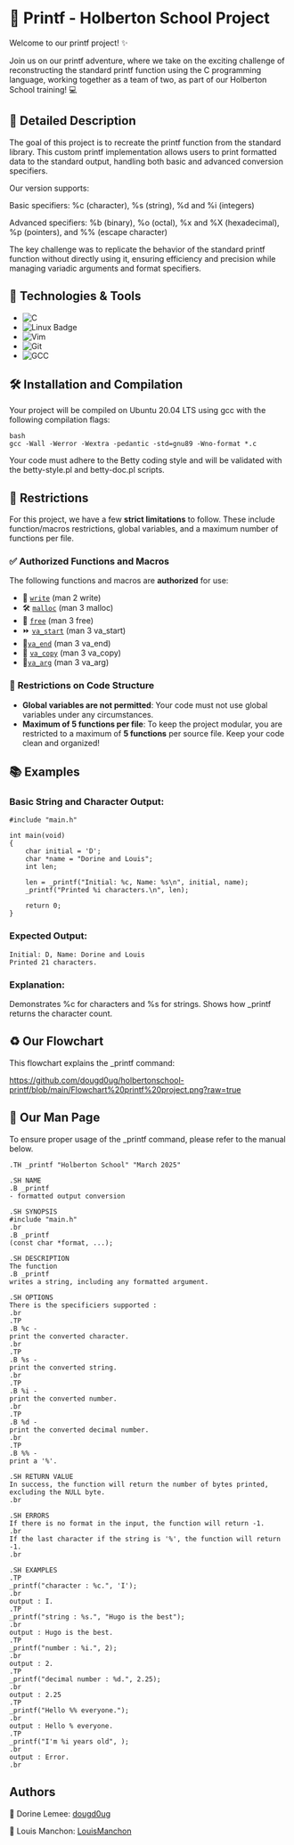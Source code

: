 # 🚀 Printf - Holberton School Project

Welcome to our printf project! ✨

Join us on our printf adventure, where we take on the exciting challenge of reconstructing the standard printf function using the C programming language, working together as a team of two, as part of our Holberton School training! 💻

## 📌 Detailed Description

The goal of this project is to recreate the printf function from the standard library. This custom printf implementation allows users to print formatted data to the standard output, handling both basic and advanced conversion specifiers.

Our version supports:

Basic specifiers: %c (character), %s (string), %d and %i (integers)

Advanced specifiers: %b (binary), %o (octal), %x and %X (hexadecimal), %p (pointers), and %% (escape character)

The key challenge was to replicate the behavior of the standard printf function without directly using it, ensuring efficiency and precision while managing variadic arguments and format specifiers.




## 🔧 Technologies & Tools

+ ![C](https://img.shields.io/badge/C-00599C?style=for-the-badge&logo=c&logoColor=white)
+ ![Linux Badge](https://img.shields.io/badge/Linux-333333?style=for-the-badge&logo=linux&logoColor=white)
+ ![Vim](https://img.shields.io/badge/Vim-019733?style=for-the-badge&logo=vim&logoColor=white)
+ ![Git](https://img.shields.io/badge/Git-F05032?style=for-the-badge&logo=git&logoColor=white)
+ ![GCC](https://img.shields.io/badge/GCC-343741?style=for-the-badge&logo=gnu&logoColor=white)



## 🛠️ Installation and Compilation

Your project will be compiled on Ubuntu 20.04 LTS using gcc with the following compilation flags:

````
bash
gcc -Wall -Werror -Wextra -pedantic -std=gnu89 -Wno-format *.c
````

Your code must adhere to the Betty coding style and will be validated with the betty-style.pl and betty-doc.pl scripts.


## 🚫 Restrictions

For this project, we have a few **strict limitations** to follow. These include function/macros restrictions, global variables, and a maximum number of functions per file.

### ✅ **Authorized Functions and Macros**

The following functions and macros are **authorized** for use:

- 📝 [`write`](https://man7.org/linux/man-pages/man2/write.2.html) (man 2 write)
- 🛠️ [`malloc`](https://man7.org/linux/man-pages/man3/malloc.3.html) (man 3 malloc)
- 🧹 [`free`](https://man7.org/linux/man-pages/man3/free.3.html) (man 3 free)
- ⏩ [`va_start`](https://man7.org/linux/man-pages/man3/va_start.3.html) (man 3 va_start)
- 🛑[`va_end`](https://man7.org/linux/man-pages/man3/va_end.3.html) (man 3 va_end)
- 🔄 [`va_copy`](https://man7.org/linux/man-pages/man3/va_copy.3.html) (man 3 va_copy)
- 🔢[`va_arg`](https://man7.org/linux/man-pages/man3/va_arg.3.html) (man 3 va_arg)

### 🚫 **Restrictions on Code Structure**

- **Global variables are not permitted**: Your code must not use global variables under any circumstances.
- **Maximum of 5 functions per file**: To keep the project modular, you are restricted to a maximum of **5 functions** per source file. Keep your code clean and organized!


## 📚 Examples

### Basic String and Character Output:

````
#include "main.h"

int main(void) 
{
    char initial = 'D';
    char *name = "Dorine and Louis";
    int len;

    len = _printf("Initial: %c, Name: %s\n", initial, name);
    _printf("Printed %i characters.\n", len);

    return 0;
}
````

### Expected Output:

````
Initial: D, Name: Dorine and Louis
Printed 21 characters.
````

### Explanation:

Demonstrates %c for characters and %s for strings.
Shows how _printf returns the character count.


## ♻️ Our Flowchart

This flowchart explains the _printf command:

https://github.com/dougd0ug/holbertonschool-printf/blob/main/Flowchart%20printf%20project.png?raw=true

## 📝 Our Man Page

To ensure proper usage of the _printf command, please refer to the manual below.

````
.TH _printf "Holberton School" "March 2025"

.SH NAME
.B _printf
- formatted output conversion

.SH SYNOPSIS
#include "main.h"
.br
.B _printf
(const char *format, ...);

.SH DESCRIPTION
The function
.B _printf
writes a string, including any formatted argument.

.SH OPTIONS
There is the specificiers supported :
.br
.TP
.B %c -
print the converted character.
.br
.TP
.B %s -
print the converted string.
.br
.TP
.B %i -
print the converted number.
.br
.TP
.B %d -
print the converted decimal number.
.br
.TP
.B %% -
print a '%'.

.SH RETURN VALUE
In success, the function will return the number of bytes printed, excluding the NULL byte.
.br

.SH ERRORS
If there is no format in the input, the function will return -1.
.br
If the last character if the string is '%', the function will return -1.
.br

.SH EXAMPLES
.TP
_printf("character : %c.", 'I');
.br
output : I.
.TP
_printf("string : %s.", "Hugo is the best");
.br
output : Hugo is the best.
.TP
_printf("number : %i.", 2);
.br
output : 2.
.TP
_printf("decimal number : %d.", 2.25);
.br
output : 2.25
.TP
_printf("Hello %% everyone.");
.br
output : Hello % everyone.
.TP
_printf("I'm %i years old", );
.br
output : Error.
.br
````










## Authors

👧 Dorine Lemee: [dougd0ug](https://github.com/dougd0ug)

👦 Louis Manchon: [LouisManchon](https://github.com/LouisManchon)

